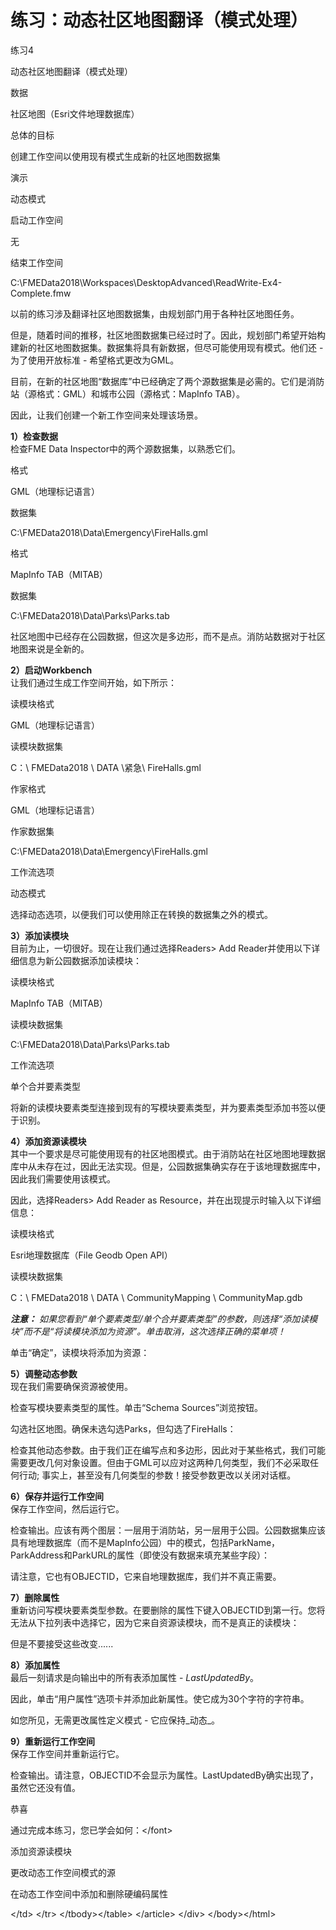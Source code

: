 # 练习：动态社区地图翻译（模式处理）

 练习4

 动态社区地图翻译（模式处理）

数据

社区地图（Esri文件地理数据库）

总体的目标

创建工作空间以使用现有模式生成新的社区地图数据集

演示

动态模式

启动工作空间

无

结束工作空间

C:\FMEData2018\Workspaces\DesktopAdvanced\ReadWrite-Ex4-Complete.fmw

以前的练习涉及翻译社区地图数据集，由规划部门用于各种社区地图任务。

但是，随着时间的推移，社区地图数据集已经过时了。因此，规划部门希望开始构建新的社区地图数据集。数据集将具有新数据，但尽可能使用现有模式。他们还 - 为了使用开放标准 - 希望格式更改为GML。

目前，在新的社区地图“数据库”中已经确定了两个源数据集是必需的。它们是消防站（源格式：GML）和城市公园（源格式：MapInfo TAB）。

因此，让我们创建一个新工作空间来处理该场景。

  
**1）检查数据**  
检查FME Data Inspector中的两个源数据集，以熟悉它们。

格式

GML（地理标记语言）

数据集

C:\FMEData2018\Data\Emergency\FireHalls.gml

格式

MapInfo TAB（MITAB）

数据集

C:\FMEData2018\Data\Parks\Parks.tab

社区地图中已经存在公园数据，但这次是多边形，而不是点。消防站数据对于社区地图来说是全新的。

  
**2）启动Workbench**  
让我们通过生成工作空间开始，如下所示：

读模块格式

GML（地理标记语言）

读模块数据集

C：\ FMEData2018 \ DATA \紧急\ FireHalls.gml

作家格式

GML（地理标记语言）

作家数据集

C:\FMEData2018\Data\Emergency\FireHalls.gml

工作流选项

动态模式

选择动态选项，以便我们可以使用除正在转换的数据集之外的模式。

  
**3）添加读模块**  
目前为止，一切很好。现在让我们通过选择Readers&gt; Add Reader并使用以下详细信息为新公园数据添加读模块：

读模块格式

MapInfo TAB（MITAB）

读模块数据集

C:\FMEData2018\Data\Parks\Parks.tab

工作流选项

单个合并要素类型

将新的读模块要素类型连接到现有的写模块要素类型，并为要素类型添加书签以便于识别。

  
**4）添加资源读模块**  
其中一个要求是尽可能使用现有的社区地图模式。由于消防站在社区地图地理数据库中从未存在过，因此无法实现。但是，公园数据集确实存在于该地理数据库中，因此我们需要使用该模式。

因此，选择Readers&gt; Add Reader as Resource，并在出现提示时输入以下详细信息：

读模块格式

Esri地理数据库（File Geodb Open API）

读模块数据集

C：\ FMEData2018 \ DATA \ CommunityMapping \ CommunityMap.gdb

_**注意：**_ _如果您看到“单个要素类型/单个合并要素类型”的参数，则选择“添加读模块”而不是“将读模块添加为资源”。单击取消，这次选择正确的菜单项！_

单击“确定”，读模块将添加为资源：

  
**5）调整动态参数**  
现在我们需要确保资源被使用。

检查写模块要素类型的属性。单击“Schema Sources”浏览按钮。

勾选社区地图。确保未选勾选Parks，但勾选了FireHalls：

检查其他动态参数。由于我们正在编写点和多边形，因此对于某些格式，我们可能需要更改几何对象设置。但由于GML可以应对这两种几何类型，我们不必采取任何行动; 事实上，甚至没有几何类型的参数！接受参数更改以关闭对话框。

  
**6）保存并运行工作空间**  
保存工作空间，然后运行它。

检查输出。应该有两个图层：一层用于消防站，另一层用于公园。公园数据集应该具有地理数据库（而不是MapInfo公园）中的模式，包括ParkName，ParkAddress和ParkURL的属性（即使没有数据来填充某些字段）：

请注意，它也有OBJECTID，它来自地理数据库，我们并不真正需要。

  
**7）删除属性**  
重新访问写模块要素类型参数。在要删除的属性下键入OBJECTID到第一行。您将无法从下拉列表中选择它，因为它来自资源读模块，而不是真正的读模块：

但是不要接受这些改变......

  
**8）添加属性**  
最后一刻请求是向输出中的所有表添加属性 - _LastUpdatedBy_。

因此，单击“用户属性”选项卡并添加此新属性。使它成为30个字符的字符串。

如您所见，无需更改属性定义模式 - 它应保持_动态_。

  
**9）重新运行工作空间**  
保存工作空间并重新运行它。

检查输出。请注意，OBJECTID不会显示为属性。LastUpdatedBy确实出现了，虽然它还没有值。

 恭喜

 通过完成本练习，您已学会如何：&lt;/font&gt;

添加资源读模块

更改动态工作空间模式的源

在动态工作空间中添加和删除硬编码属性

&lt;/td&gt; &lt;/tr&gt; &lt;/tbody&gt;&lt;/table&gt; &lt;/article&gt; &lt;/div&gt; &lt;/body&gt;&lt;/html&gt;

